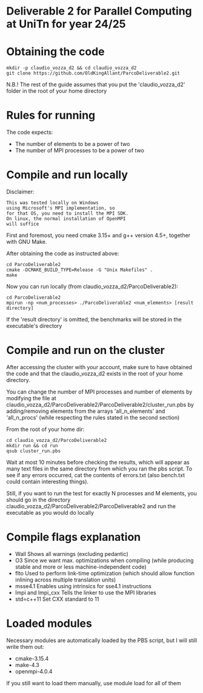 # Deliverable 2 for Parallel Computing at UniTn for year 24/25

# Obtaining the code

````
mkdir -p claudio_vozza_d2 && cd claudio_vozza_d2
git clone https://github.com/OldKingAllant/ParcoDeliverable2.git
````

N.B.! The rest of the guide assumes that you put the 
'claudio_vozza_d2' folder in the root of your home
directory

# Rules for running 

The code expects:
- The number of elements to be a power of two
- The number of MPI processes to be a power of two

# Compile and run locally

Disclaimer: 
````
This was tested locally on Windows
using Microsoft's MPI implementation, so
for that OS, you need to install the MPI SDK.
On linux, the normal installation of OpenMPI
will suffice
````

First and foremost, you need cmake 3.15+ and g++
version 4.5+, together with GNU Make. 

After obtaining the code as instructed above:
````
cd ParcoDeliverable2
cmake -DCMAKE_BUILD_TYPE=Release -G "Unix Makefiles" .
make 
````

Now you can run locally (from claudio_vozza_d2/ParcoDeliverable2):
````
cd ParcoDeliverable2
mpirun -np <num_processes> ./ParcoDeliverable2 <num_elements> [result directory]
````

If the 'result directory' is omitted, the benchmarks will
be stored in the executable's directory

# Compile and run on the cluster

After accessing the cluster with your account, make
sure to have obtained the code and that the 
claudio_vozza_d2 exists in the root
of your home directory.

You can change the number of MPI processes
and number of elements by modifying the file at
claudio_vozza_d2/ParcoDeliverable2/ParcoDeliverable2/cluster_run.pbs
by adding/removing elements from the arrays
'all_n_elements' and 'all_n_procs' (while
respecting the rules stated in the second section)

From the root of your home dir:

````
cd claudio_vozza_d2/ParcoDeliverable2
mkdir run && cd run
qsub cluster_run.pbs
````

Wait at most 10 minutes before checking the results, 
which will appear as many text files in the same
directory from which you ran the pbs script. To see
if any errors occurred, cat the contents of
errors.txt (also bench.txt could contain
interesting things).

Still, if you want to run the test for exactly N processes
and M elements, you should go in the directory 
claudio_vozza_d2/ParcoDeliverable2/ParcoDeliverable2
and run the executable as you would do locally

# Compile flags explanation

- Wall Shows all warnings (excluding pedantic)
- O3 Since we want max. optimizations when compiling (while
  producing stable and more or less machine-independent code)
- flto Used to perform link-time optimization (which should allow
  function inlining across multiple translation units)
- msse4.1 Enables using intrinsics for sse4.1 instructions
- lmpi and lmpi_cxx Tells the linker to use the MPI libraries
- std=c++11 Set CXX standard to 11

# Loaded modules

Necessary modules are automatically loaded by the PBS
script, but I will still write them out:
- cmake-3.15.4
- make-4.3
- openmpi-4.0.4

If you still want to load them manually, use
module load <name> for all of them
